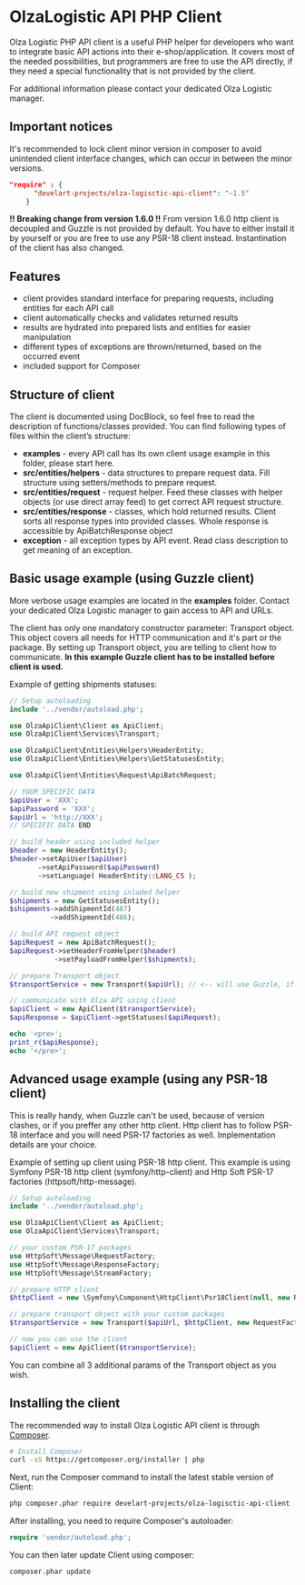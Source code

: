 OlzaLogistic API PHP Client
=============================

Olza Logistic PHP API client is a useful PHP helper for developers who want to integrate basic API actions into their e-shop/application.
 It covers most of the needed possibilities, but programmers are free to use the API directly, if they need a special functionality that is not provided by the client.

For additional information please contact your dedicated Olza Logistic manager.

## Important notices

It's recommended to lock client minor version in composer to avoid unintended client interface changes, which can occur in between the minor versions.

```json
"require" : {
      "develart-projects/olza-logisctic-api-client": "~1.5"
    }
```

**!! Breaking change from version 1.6.0 !!**
From version 1.6.0 http client is decoupled and Guzzle is not provided by default. You have to either install it by yourself or you are free to use any PSR-18 client instead.
Instantination of the client has also changed.

## Features

- client provides standard interface for preparing requests, including entities for each API call
- client automatically checks and validates returned results
- results are hydrated into prepared lists and entities for easier manipulation
- different types of exceptions are thrown/returned, based on the occurred event
- included support for Composer

## Structure of client

The client is documented using DocBlock, so feel free to read the description of functions/classes provided. You can find following types of files within the client’s structure:

* **examples** - every API call has its own client usage example in this folder, please start here.
* **src/entities/helpers** - data structures to prepare request data. Fill structure using setters/methods to prepare request.
* **src/entities/request** - request helper. Feed these classes with helper objects (or use direct array feed) to get correct API request structure.
* **src/entities/response** - classes, which hold returned results. Client sorts all response types into provided classes. Whole response is accessible by ApiBatchResponse object
* **exception** - all exception types by API event. Read class description to get meaning of an exception.

## Basic usage example (using Guzzle client)

More verbose usage examples are located in the **examples** folder.
Contact your dedicated Olza Logistic manager to gain access to API and URLs.

The client has only one mandatory constructor parameter: Transport object. This object covers all needs for HTTP communication and it's part or the package. By setting up Transport object, you are telling to client how to communicate.
**In this example Guzzle client has to be installed before client is used.**

Example of getting shipments statuses:

```php
// Setup autoloading
include '../vendor/autoload.php';

use OlzaApiClient\Client as ApiClient;
use OlzaApiClient\Services\Transport;

use OlzaApiClient\Entities\Helpers\HeaderEntity;
use OlzaApiClient\Entities\Helpers\GetStatusesEntity;

use OlzaApiClient\Entities\Request\ApiBatchRequest;

// YOUR SPECIFIC DATA
$apiUser = 'XXX';
$apiPassword = 'XXX';
$apiUrl = 'http://XXX';
// SPECIFIC DATA END

// build header using included helper
$header = new HeaderEntity();
$header->setApiUser($apiUser)
       ->setApiPassword($apiPassword)
       ->setLanguage( HeaderEntity::LANG_CS );

// build new shipment using inluded helper
$shipments = new GetStatusesEntity();
$shipments->addShipmentId(487)
          ->addShipmentId(486);

// build API request object
$apiRequest = new ApiBatchRequest();
$apiRequest->setHeaderFromHelper($header)
           ->setPayloadFromHelper($shipments);

// prepare Transport object
$transportService = new Transport($apiUrl); // <-- will use Guzzle, if installed

// communicate with Olza API using client
$apiClient = new ApiClient($transportService);
$apiResponse = $apiClient->getStatuses($apiRequest);

echo '<pre>';
print_r($apiResponse);
echo '</pre>';
```

## Advanced usage example (using any PSR-18 client)

This is really handy, when Guzzle can't be used, because of version clashes, or if you preffer any other http client. Http client has to follow PSR-18 interface and you will need PSR-17 factories as well. Implementation details are your choice.

Example of setting up client using PSR-18 http client.
This example is using Symfony PSR-18 http client (symfony/http-client) and Http Soft PSR-17 factories (httpsoft/http-message).

```php
// Setup autoloading
include '../vendor/autoload.php';

use OlzaApiClient\Client as ApiClient;
use OlzaApiClient\Services\Transport;

// your custom PSR-17 packages
use HttpSoft\Message\RequestFactory;
use HttpSoft\Message\ResponseFactory;
use HttpSoft\Message\StreamFactory;

// prepare HTTP client
$httpClient = new \Symfony\Component\HttpClient\Psr18Client(null, new ResponseFactory, new StreamFactory);

// prepare transport object with your custom packages
$transportService = new Transport($apiUrl, $httpClient, new RequestFactory, new StreamFactory);

// now you can use the client
$apiClient = new ApiClient($transportService);
```

You can combine all 3 additional params of the Transport object as you wish.

## Installing the client

The recommended way to install Olza Logistic API client is through
[Composer](http://getcomposer.org).

```bash
# Install Composer
curl -sS https://getcomposer.org/installer | php
```

Next, run the Composer command to install the latest stable version of Client:

```bash
php composer.phar require develart-projects/olza-logisctic-api-client
```

After installing, you need to require Composer's autoloader:

```php
require 'vendor/autoload.php';
```

You can then later update Client using composer:

 ```bash
composer.phar update
 ```
